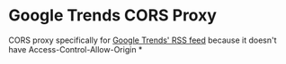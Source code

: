 # Google Trends CORS Proxy

CORS proxy specifically for [Google Trends' RSS feed](https://trends.google.com/trends/trendingsearches/daily/rss?geo=US) because it doesn't have Access-Control-Allow-Origin *